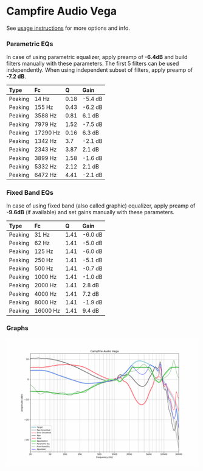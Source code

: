 # Campfire Audio Vega
See [usage instructions](https://github.com/jaakkopasanen/AutoEq#usage) for more options and info.

### Parametric EQs
In case of using parametric equalizer, apply preamp of **-6.4dB** and build filters manually
with these parameters. The first 5 filters can be used independently.
When using independent subset of filters, apply preamp of **-7.2 dB**.

| Type    | Fc       |    Q | Gain    |
|:--------|:---------|:-----|:--------|
| Peaking | 14 Hz    | 0.18 | -5.4 dB |
| Peaking | 155 Hz   | 0.43 | -6.2 dB |
| Peaking | 3588 Hz  | 0.81 | 6.1 dB  |
| Peaking | 7979 Hz  | 1.52 | -7.5 dB |
| Peaking | 17290 Hz | 0.16 | 6.3 dB  |
| Peaking | 1342 Hz  | 3.7  | -2.1 dB |
| Peaking | 2343 Hz  | 3.87 | 2.1 dB  |
| Peaking | 3899 Hz  | 1.58 | -1.6 dB |
| Peaking | 5332 Hz  | 2.12 | 2.1 dB  |
| Peaking | 6472 Hz  | 4.41 | -2.1 dB |

### Fixed Band EQs
In case of using fixed band (also called graphic) equalizer, apply preamp of **-9.6dB**
(if available) and set gains manually with these parameters.

| Type    | Fc       |    Q | Gain    |
|:--------|:---------|:-----|:--------|
| Peaking | 31 Hz    | 1.41 | -6.0 dB |
| Peaking | 62 Hz    | 1.41 | -5.0 dB |
| Peaking | 125 Hz   | 1.41 | -6.0 dB |
| Peaking | 250 Hz   | 1.41 | -5.1 dB |
| Peaking | 500 Hz   | 1.41 | -0.7 dB |
| Peaking | 1000 Hz  | 1.41 | -1.0 dB |
| Peaking | 2000 Hz  | 1.41 | 2.8 dB  |
| Peaking | 4000 Hz  | 1.41 | 7.2 dB  |
| Peaking | 8000 Hz  | 1.41 | -1.9 dB |
| Peaking | 16000 Hz | 1.41 | 9.4 dB  |

### Graphs
![](./Campfire%20Audio%20Vega.png)